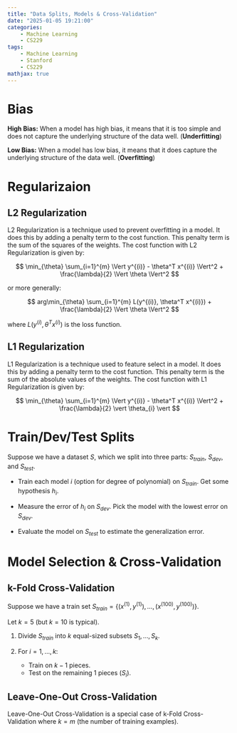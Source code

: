 ```yaml
---
title: "Data Splits, Models & Cross-Validation"
date: "2025-01-05 19:21:00"
categories: 
    - Machine Learning
    - CS229
tags: 
    - Machine Learning
    - Stanford
    - CS229
mathjax: true
---
```

# Bias

**High Bias:** When a model has high bias, it means that it is too simple and does not capture the underlying structure of the data well. (**Underfitting**)

**Low Bias:** When a model has low bias, it means that it does capture the underlying structure of the data well. (**Overfitting**)

# Regularizaion

## L2 Regularization

L2 Regularization is a technique used to prevent overfitting in a model. It does this by adding a penalty term to the cost function. This penalty term is the sum of the squares of the weights. The cost function with L2 Regularization is given by:

$$
\min_{\theta} \sum_{i=1}^{m} \Vert y^{(i)} - \theta^T x^{(i)} \Vert^2 + \frac{\lambda}{2} \Vert \theta \Vert^2
$$

or more generally:

$$
arg\min_{\theta} \sum_{i=1}^{m} L(y^{(i)}, \theta^T x^{(i)}) + \frac{\lambda}{2} \Vert \theta \Vert^2
$$

where $L(y^{(i)}, \theta^T x^{(i)})$ is the loss function.

## L1 Regularization

L1 Regularization is a technique used to feature select in a model. It does this by adding a penalty term to the cost function. This penalty term is the sum of the absolute values of the weights. The cost function with L1 Regularization is given by:

$$
\min_{\theta} \sum_{i=1}^{m} \Vert y^{(i)} - \theta^T x^{(i)} \Vert^2 + \frac{\lambda}{2} \vert \theta_{i} \vert
$$

# Train/Dev/Test Splits

Suppose we have a dataset $S$, which we split into three parts: $S_{train}$, $S_{dev}$, and $S_{test}$. 

- Train each model $i$ (option for degree of polynomial) on $S_{train}$. Get some hypothesis $h_{i}$.

- Measure the error of $h_{i}$ on $S_{dev}$. Pick the model with the lowest error on $S_{dev}$.

- Evaluate the model on $S_{test}$ to estimate the generalization error.

# Model Selection & Cross-Validation

## k-Fold Cross-Validation

Suppose we have a train set $S_{train} = \{ (x^{(1)}, y^{(1)}), \ldots, (x^{(100)}, y^{(100)}) \}$.

Let $k = 5$ (but $k=10$ is typical).

1. Divide $S_{train}$ into $k$ equal-sized subsets $S_{1}, \ldots, S_{k}$.

2. For $i = 1, \ldots, k$:
    - Train on $k-1$ pieces.
    - Test on the remaining $1$ pieces ($S_{i}$).

## Leave-One-Out Cross-Validation

Leave-One-Out Cross-Validation is a special case of k-Fold Cross-Validation where $k = m$ (the number of training examples).